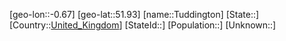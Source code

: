 ﻿---
location: [51.93,-0.67]
type: City
tags:
- geo/City


SpocWebEntityId: 35034
isDeleted: false
confidential: public

---
[geo-lon::-0.67]
[geo-lat::51.93]
[name::Tuddington]
[State::]
[Country::[United_Kingdom](geo/Continent/Europe/United_Kingdom.md)]
[StateId::]
[Population::]
[Unknown::]

